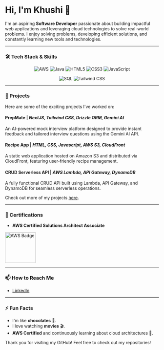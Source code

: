 # Hi, I'm Khushi 👋

I'm an aspiring **Software Developer** passionate about building impactful web applications and leveraging cloud technologies to solve real-world problems. I enjoy solving problems, developing efficient solutions, and constantly learning new tools and technologies.

---

### 🛠 Tech Stack & Skills

<p align="center">
  <img src="https://img.shields.io/badge/AWS-orange?logo=amazonaws&logoColor=white&style=for-the-badge" alt="AWS">
  <img src="https://img.shields.io/badge/Java-007396?logo=java&logoColor=white&style=for-the-badge" alt="Java">
  <img src="https://img.shields.io/badge/HTML5-E34F26?logo=html5&logoColor=white&style=for-the-badge" alt="HTML5">
  <img src="https://img.shields.io/badge/CSS3-1572B6?logo=css3&logoColor=white&style=for-the-badge" alt="CSS3">
  <img src="https://img.shields.io/badge/JavaScript-F7DF1E?logo=javascript&logoColor=black&style=for-the-badge" alt="JavaScript">
</p>

<p align="center">
   <img src="https://img.shields.io/badge/SQL-003B57?logo=sql&logoColor=white&style=for-the-badge" alt="SQL">
   <img src="https://img.shields.io/badge/TailwindCSS-06B6D4?logo=tailwindcss&logoColor=white&style=for-the-badge" alt="Tailwind CSS">
</p>

---

### 🌟 Projects

Here are some of the exciting projects I've worked on:

#### PrepMate | *NextJS, Tailwind CSS, Drizzle ORM, Gemini AI*
An AI-powered mock interview platform designed to provide instant feedback and tailored interview questions using the Gemini AI API.

#### Recipe App | *HTML, CSS, Javascript, AWS S3, CloudFront*
A static web application hosted on Amazon S3 and distributed via CloudFront, featuring user-friendly recipe management.

#### CRUD Serverless API | *AWS Lambda, API Gateway, DynamoDB*
A fully functional CRUD API built using Lambda, API Gateway, and DynamoDB for seamless serverless operations.

Check out more of my projects [here](https://github.com/KHUSHI-jai-n?tab=repositories).

---

### 🏅 Certifications

- **AWS Certified Solutions Architect Associate**
<image src="https://images.credly.com/size/340x340/images/0e284c3f-5164-4b21-8660-0d84737941bc/image.png" alt="AWS Badge" width="100">

---

### 📫 How to Reach Me

- [LinkedIn](https://www.linkedin.com/in/khushi-jain-07b65a222/)

---

### ⚡ Fun Facts
- I'm like **chocolates** 🍫.
- I love watching **movies** 🎬.
- **AWS Certified** and continuously learning about cloud architectures 🚀.

Thank you for visiting my GitHub! Feel free to check out my repositories!
